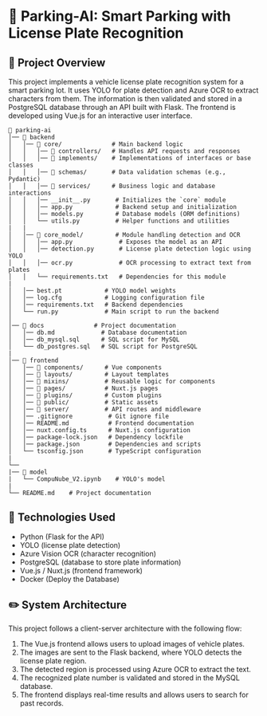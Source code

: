 # 🚗 Parking-AI: Smart Parking with License Plate Recognition

## 📌 Project Overview
This project implements a vehicle license plate recognition system for a smart parking lot. It uses YOLO for plate detection and Azure OCR to extract characters from them. The information is then validated and stored in a PostgreSQL database through an API built with Flask. The frontend is developed using Vue.js for an interactive user interface.

```
📁 parking-ai
│── 📁 backend
│   │── 📁 core/              # Main backend logic
│   │   │── 📁 controllers/   # Handles API requests and responses
│   │   │── 📁 implements/    # Implementations of interfaces or base classes
│   │   │── 📁 schemas/       # Data validation schemas (e.g., Pydantic)
│   │   │── 📁 services/      # Business logic and database interactions
│   │   │── __init__.py       # Initializes the `core` module
│   │   │── app.py            # Backend setup and initialization
│   │   │── models.py         # Database models (ORM definitions)
│   │   └── utils.py          # Helper functions and utilities
|   |
│   │── 📁 core_model/         # Module handling detection and OCR
│   │   │── app.py             # Exposes the model as an API
│   │   │── detection.py       # License plate detection logic using YOLO
│   │   │── ocr.py             # OCR processing to extract text from plates
│   │   └── requirements.txt   # Dependencies for this module
|
│   │── best.pt            # YOLO model weights
│   │── log.cfg            # Logging configuration file
│   │── requirements.txt   # Backend dependencies
│   └── run.py             # Main script to run the backend
│
│── 📁 docs              # Project documentation
│   │── db.md             # Database documentation
│   │── db_mysql.sql      # SQL script for MySQL
│   └── db_postgres.sql   # SQL script for PostgreSQL
|
│── 📁 frontend
│   │── 📁 components/      # Vue components
│   │── 📁 layouts/         # Layout templates
│   │── 📁 mixins/          # Reusable logic for components
│   │── 📁 pages/           # Nuxt.js pages
│   │── 📁 plugins/         # Custom plugins
│   │── 📁 public/          # Static assets
│   │── 📁 server/          # API routes and middleware
│   │── .gitignore          # Git ignore file
│   │── README.md           # Frontend documentation
│   │── nuxt.config.ts      # Nuxt.js configuration
│   │── package-lock.json   # Dependency lockfile
│   │── package.json        # Dependencies and scripts
│   └── tsconfig.json       # TypeScript configuration
|
└──
|── 📁 model
|   └── CompuNube_V2.ipynb    # YOLO's model
|
└── README.md    # Project documentation
```

## 🔧 Technologies Used
- Python (Flask for the API)
- YOLO (license plate detection)
- Azure Vision OCR (character recognition)
- PostgreSQL (database to store plate information)
- Vue.js / Nuxt.js (frontend framework)
- Docker (Deploy the Database)

## ✏️ System Architecture

This project follows a client-server architecture with the following flow:

1. The Vue.js frontend allows users to upload images of vehicle plates.
2. The images are sent to the Flask backend, where YOLO detects the license plate region.
3. The detected region is processed using Azure OCR to extract the text.
4. The recognized plate number is validated and stored in the MySQL database.
5. The frontend displays real-time results and allows users to search for past records.
